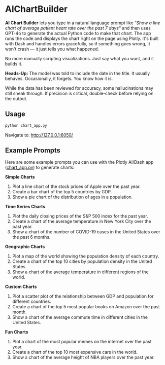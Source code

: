 # AIChartBuilder

**AI Chart Builder** lets you type in a natural language prompt like *"Show a line chart of average patient heart rate over the past 7 days"* and then uses GPT-4o to generate the actual Python code to make that chart. The app runs the code and displays the chart right on the page using Plotly. It's built with Dash and handles errors gracefully, so if something goes wrong, it won't crash — it just tells you what happened.

No more manually scripting visualizations. Just say what you want, and it builds it.

**Heads-Up:** The model was told to include the date in the title. It usually behaves. Occasionally, it forgets. You know how it is.

While the data has been reviewed for accuracy, some hallucinations may still sneak through. If precision is critical, double-check before relying on the output.

## Usage

```sh
python chart_app.py
```

Navigate to: http://127.0.0.1:8050/

## Example Prompts

Here are some example prompts you can use with the Plotly AI/Dash app ([chart_app.py](chart_app.py)) to generate charts:

**Simple Charts**

1. Plot a line chart of the stock prices of Apple over the past year.
2. Create a bar chart of the top 5 countries by GDP.
3. Show a pie chart of the distribution of ages in a population.

**Time Series Charts**

1. Plot the daily closing prices of the S&P 500 index for the past year.
2. Create a chart of the average temperature in New York City over the past year.
3. Show a chart of the number of COVID-19 cases in the United States over the past 6 months.

**Geographic Charts**

1. Plot a map of the world showing the population density of each country.
2. Create a chart of the top 10 cities by population density in the United States.
3. Show a chart of the average temperature in different regions of the world.

**Custom Charts**

1. Plot a scatter plot of the relationship between GDP and population for different countries.
2. Create a chart of the top 5 most popular books on Amazon over the past month.
3. Show a chart of the average commute time in different cities in the United States.

**Fun Charts**

1. Plot a chart of the most popular memes on the internet over the past year.
2. Create a chart of the top 10 most expensive cars in the world.
3. Show a chart of the average height of NBA players over the past year.

<!-- 
Here are ten example prompts aimed at generating relatively small or straightforward data sets:

1. Plot a line chart of the stock prices of Apple over the past year.
2. Create a bar chart of the top 5 countries by GDP.
3. Plot a map of the world showing the population density of each country.
4. Generate a pie chart of the 5 most-used social media platforms among a group of 100 people. 
5. Plot a line chart showing monthly temperature averages in 3 different cities.
6. Create a bar chart comparing the monthly sales of three products over 6 months.
7. Plot a scatter chart for 10 sample data points (x vs. y) to visualize any potential correlation.
8. Generate a stacked bar chart of three categories of expenses (e.g., rent, food, utilities) across 4 months.
9. Plot a pie chart of the distribution of 5 movie genres based on the number of films in a small festival.
10. Create a bar chart comparing the average daily step counts for a group of 5 friends over 1 week.
-->
